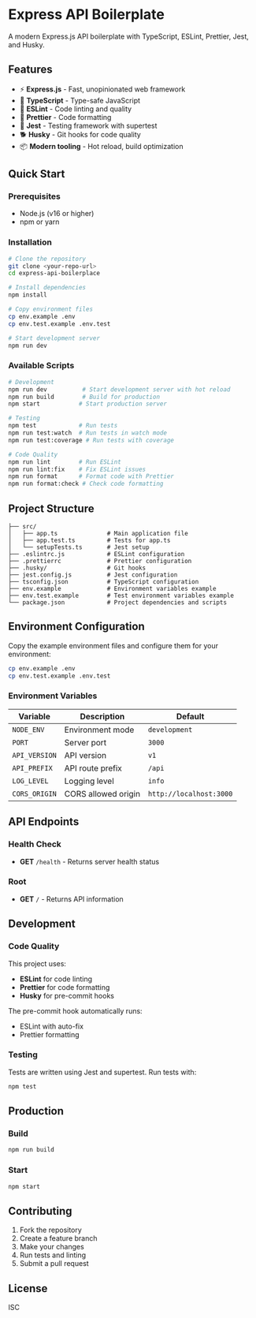 # Express API Boilerplate

A modern Express.js API boilerplate with TypeScript, ESLint, Prettier, Jest, and Husky.

## Features

- ⚡ **Express.js** - Fast, unopinionated web framework
- 🔷 **TypeScript** - Type-safe JavaScript
- 🎯 **ESLint** - Code linting and quality
- 💅 **Prettier** - Code formatting
- 🧪 **Jest** - Testing framework with supertest
- 🐕 **Husky** - Git hooks for code quality
- 📦 **Modern tooling** - Hot reload, build optimization

## Quick Start

### Prerequisites

- Node.js (v16 or higher)
- npm or yarn

### Installation

```bash
# Clone the repository
git clone <your-repo-url>
cd express-api-boilerplace

# Install dependencies
npm install

# Copy environment files
cp env.example .env
cp env.test.example .env.test

# Start development server
npm run dev
```

### Available Scripts

```bash
# Development
npm run dev          # Start development server with hot reload
npm run build        # Build for production
npm start           # Start production server

# Testing
npm test            # Run tests
npm run test:watch  # Run tests in watch mode
npm run test:coverage # Run tests with coverage

# Code Quality
npm run lint        # Run ESLint
npm run lint:fix    # Fix ESLint issues
npm run format      # Format code with Prettier
npm run format:check # Check code formatting
```

## Project Structure

```
├── src/
│   ├── app.ts              # Main application file
│   ├── app.test.ts         # Tests for app.ts
│   └── setupTests.ts       # Jest setup
├── .eslintrc.js            # ESLint configuration
├── .prettierrc             # Prettier configuration
├── .husky/                 # Git hooks
├── jest.config.js          # Jest configuration
├── tsconfig.json           # TypeScript configuration
├── env.example             # Environment variables example
├── env.test.example        # Test environment variables example
└── package.json            # Project dependencies and scripts
```

## Environment Configuration

Copy the example environment files and configure them for your environment:

```bash
cp env.example .env
cp env.test.example .env.test
```

### Environment Variables

| Variable | Description | Default |
|----------|-------------|---------|
| `NODE_ENV` | Environment mode | `development` |
| `PORT` | Server port | `3000` |
| `API_VERSION` | API version | `v1` |
| `API_PREFIX` | API route prefix | `/api` |
| `LOG_LEVEL` | Logging level | `info` |
| `CORS_ORIGIN` | CORS allowed origin | `http://localhost:3000` |

## API Endpoints

### Health Check
- **GET** `/health` - Returns server health status

### Root
- **GET** `/` - Returns API information

## Development

### Code Quality

This project uses:
- **ESLint** for code linting
- **Prettier** for code formatting
- **Husky** for pre-commit hooks

The pre-commit hook automatically runs:
- ESLint with auto-fix
- Prettier formatting

### Testing

Tests are written using Jest and supertest. Run tests with:

```bash
npm test
```

## Production

### Build

```bash
npm run build
```

### Start

```bash
npm start
```

## Contributing

1. Fork the repository
2. Create a feature branch
3. Make your changes
4. Run tests and linting
5. Submit a pull request

## License

ISC 
